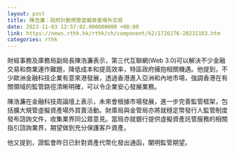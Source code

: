 ```yaml
---
layout: post
title: 陳浩濂：政府計劃規管虛擬資產場外交易
date: 2023-11-03 12:57:02.000000000 +08:00
link: https://news.rthk.hk/rthk/ch/component/k2/1726276-20231103.htm
categories: rthk
---
```


財經事務及庫務局副局長陳浩濂表示，第三代互聯網(Web 3.0)可以解決不少金融交易和商業運作難題，降低成本和提高效率，特區政府擁抱相關機遇。他提到，不少歐洲金融科技企業有意來港發展，透過香港進入亞洲和內地市場，強調香港在有關領域的監管路徑清晰明確，可以令企業安心發展業務。

陳浩濂在金融科技周論壇上表示，未來會根據市場發展，進一步完善監管框架，包括擴大規管虛擬資產場外買賣活動。財庫局與金管局亦將就穩定幣發行人監管制度發布諮詢文件，收集業界同公眾意見。當局亦就銀行提供虛擬資產託管服務的相關指引諮詢業界，期望做到充分保護客戶資產。

他又提到，證監會昨日已針對資產代幣化發出通函，闡明監管期望。
